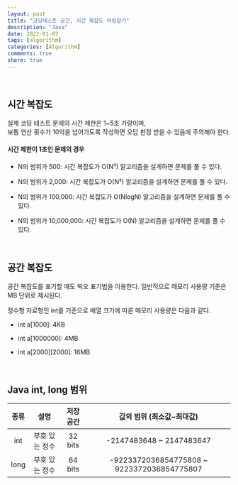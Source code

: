 ```yaml
---
layout: post  
title: "코딩테스트 공간, 시간 복잡도 어림잡기"    
description: "Java"  
date: 2022-01-07  
tags: [algorithm]  
categories: [Algorithm]  
comments: true  
share: true  
---
```

<br />   


## 시간 복잡도
실제 코딩 테스트 문제의 시간 제한은 1~5초 가량이며,      
보통 연산 횟수가 10억을 넘어가도록 작성하면 오답 판정 받을 수 있음에 주의해야 한다.     
 

#### 시간 제한이 1초인 문제의 경우

- N의 범위가 500: 시간 복잡도가 O(N³) 알고리즘을 설계하면 문제를 풀 수 있다.

- N의 범위가 2,000: 시간 복잡도가 O(N²) 알고리즘을 설계하면 문제를 풀 수 있다.

- N의 범위가 100,000: 시간 복잡도가 O(NlogN) 알고리즘을 설계하면 문제를 풀 수 있다.

- N의 범위가 10,000,000: 시간 복잡도가 O(N) 알고리즘을 설계하면 문제를 풀 수 있다.


<br />


## 공간 복잡도 
공간 복잡도를 표기할 때도 빅오 표기법을 이용한다. 일반적으로 메모리 사용량 기준은 MB 단위로 제시된다.     

정수형 자료형인 int를 기준으로 배열 크기에 따른 메모리 사용량은 다음과 같다.  


- int a[1000]: 4KB

- int a[1000000]: 4MB

- int a[2000][2000]: 16MB

 


<br />

## Java int, long 범위

|종류|설명|저장 공간|값의 범위 (최소값~최대값)|
|:---:|:---:|:---:|:---:|
|int|부호 있는 정수|32 bits|-2147483648 ~ 2147483647|
|long|부호 있는 정수|64 bits|-9223372036854775808 ~ 9223372036854775807|





























